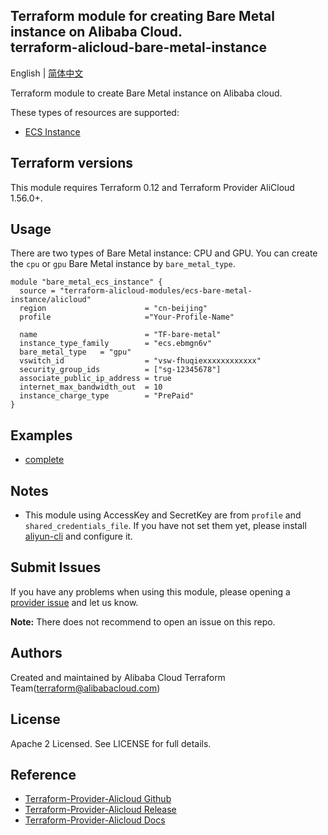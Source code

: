 Terraform module for creating Bare Metal instance on Alibaba Cloud.  
terraform-alicloud-bare-metal-instance
-------------

English | [简体中文](https://github.com/terraform-alicloud-modules/terraform-alicloud-ecs-bare-metal-instance/blob/master/README-CN.md)

Terraform module to create Bare Metal instance on Alibaba cloud.

These types of resources are supported:

* [ECS Instance](https://www.terraform.io/docs/providers/alicloud/r/instance.html)

## Terraform versions

This module requires Terraform 0.12 and Terraform Provider AliCloud 1.56.0+.

## Usage

There are two types of Bare Metal instance: CPU and GPU. You can create the `cpu` or `gpu` Bare Metal instance by `bare_metal_type`.

```hcl
module "bare_metal_ecs_instance" {
  source = "terraform-alicloud-modules/ecs-bare-metal-instance/alicloud"
  region                      = "cn-beijing"
  profile                     ="Your-Profile-Name"

  name                        = "TF-bare-metal"
  instance_type_family        = "ecs.ebmgn6v"
  bare_metal_type   = "gpu"
  vswitch_id                  = "vsw-fhuqiexxxxxxxxxxxx"
  security_group_ids          = ["sg-12345678"]
  associate_public_ip_address = true
  internet_max_bandwidth_out  = 10
  instance_charge_type        = "PrePaid"
}
```

## Examples

* [complete](https://github.com/terraform-alicloud-modules/terraform-alicloud-ecs-bare-metal-instance/tree/master/examples/complete)

## Notes

* This module using AccessKey and SecretKey are from `profile` and `shared_credentials_file`.
If you have not set them yet, please install [aliyun-cli](https://github.com/aliyun/aliyun-cli#installation) and configure it.

Submit Issues
-------------
If you have any problems when using this module, please opening a [provider issue](https://github.com/terraform-providers/terraform-provider-alicloud/issues/new) and let us know.

**Note:** There does not recommend to open an issue on this repo.

Authors
-------
Created and maintained by Alibaba Cloud Terraform Team(terraform@alibabacloud.com) 

License
----
Apache 2 Licensed. See LICENSE for full details.

Reference
---------
* [Terraform-Provider-Alicloud Github](https://github.com/terraform-providers/terraform-provider-alicloud)
* [Terraform-Provider-Alicloud Release](https://releases.hashicorp.com/terraform-provider-alicloud/)
* [Terraform-Provider-Alicloud Docs](https://www.terraform.io/docs/providers/alicloud/index.html)
